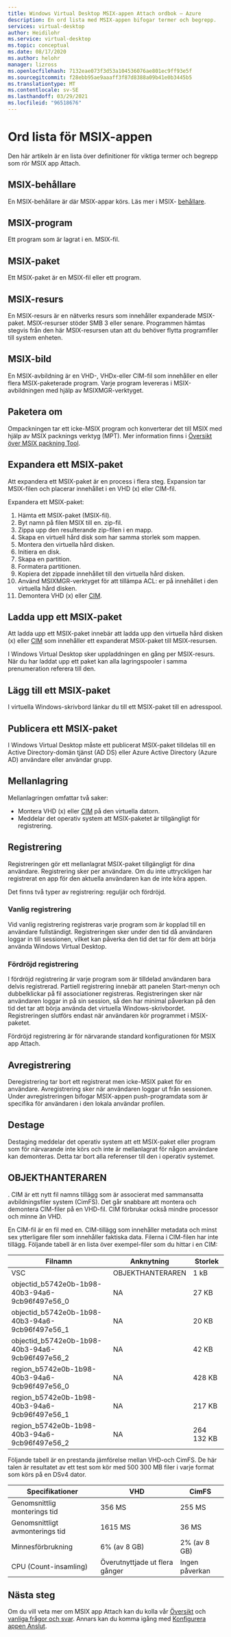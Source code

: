 ```yaml
---
title: Windows Virtual Desktop MSIX-appen Attach ordbok – Azure
description: En ord lista med MSIX-appen bifogar termer och begrepp.
services: virtual-desktop
author: Heidilohr
ms.service: virtual-desktop
ms.topic: conceptual
ms.date: 08/17/2020
ms.author: helohr
manager: lizross
ms.openlocfilehash: 7132eae073f3d53a104536076ae801ec9ff93e5f
ms.sourcegitcommit: f28ebb95ae9aaaff3f87d8388a09b41e0b3445b5
ms.translationtype: MT
ms.contentlocale: sv-SE
ms.lasthandoff: 03/29/2021
ms.locfileid: "96518676"
---
```

# <a name="msix-app-attach-glossary"></a>Ord lista för MSIX-appen

Den här artikeln är en lista över definitioner för viktiga termer och begrepp som rör MSIX app Attach.

## <a name="msix-container"></a>MSIX-behållare

En MSIX-behållare är där MSIX-appar körs. Läs mer i MSIX- [behållare](/windows/msix/msix-container).

## <a name="msix-application"></a>MSIX-program 

Ett program som är lagrat i en. MSIX-fil.

## <a name="msix-package"></a>MSIX-paket 

Ett MSIX-paket är en MSIX-fil eller ett program.

## <a name="msix-share"></a>MSIX-resurs

En MSIX-resurs är en nätverks resurs som innehåller expanderade MSIX-paket. MSIX-resurser stöder SMB 3 eller senare. Programmen hämtas stegvis från den här MSIX-resursen utan att du behöver flytta programfiler till system enheten.

## <a name="msix-image"></a>MSIX-bild

En MSIX-avbildning är en VHD-, VHDx-eller CIM-fil som innehåller en eller flera MSIX-paketerade program. Varje program levereras i MSIX-avbildningen med hjälp av MSIXMGR-verktyget.

## <a name="repackage"></a>Paketera om

Ompackningen tar ett icke-MSIX program och konverterar det till MSIX med hjälp av MSIX packnings verktyg (MPT). Mer information finns i [Översikt över MSIX packning Tool](/windows/msix/packaging-tool/tool-overview).

## <a name="expand-an-msix-package"></a>Expandera ett MSIX-paket

Att expandera ett MSIX-paket är en process i flera steg. Expansion tar MSIX-filen och placerar innehållet i en VHD (x) eller CIM-fil. 

Expandera ett MSIX-paket:

1. Hämta ett MSIX-paket (MSIX-fil).
2. Byt namn på filen MSIX till en. zip-fil.
3. Zippa upp den resulterande zip-filen i en mapp.
4. Skapa en virtuell hård disk som har samma storlek som mappen.
5. Montera den virtuella hård disken.
6. Initiera en disk.
7. Skapa en partition.
8. Formatera partitionen.
9. Kopiera det zippade innehållet till den virtuella hård disken.
10. Använd MSIXMGR-verktyget för att tillämpa ACL: er på innehållet i den virtuella hård disken.
11. Demontera VHD (x) eller [CIM](#cim).

## <a name="upload-an-msix-package"></a>Ladda upp ett MSIX-paket 

Att ladda upp ett MSIX-paket innebär att ladda upp den virtuella hård disken (x) eller [CIM](#cim) som innehåller ett expanderat MSIX-paket till MSIX-resursen.

I Windows Virtual Desktop sker uppladdningen en gång per MSIX-resurs. När du har laddat upp ett paket kan alla lagringspooler i samma prenumeration referera till den.

## <a name="add-an-msix-package"></a>Lägg till ett MSIX-paket

I virtuella Windows-skrivbord länkar du till ett MSIX-paket till en adresspool.

## <a name="publish-an-msix-package"></a>Publicera ett MSIX-paket 

I Windows Virtual Desktop måste ett publicerat MSIX-paket tilldelas till en Active Directory-domän tjänst (AD DS) eller Azure Active Directory (Azure AD) användare eller användar grupp.

## <a name="staging"></a>Mellanlagring

Mellanlagringen omfattar två saker:

- Montera VHD (x) eller [CIM](#cim) på den virtuella datorn.
- Meddelar det operativ system att MSIX-paketet är tillgängligt för registrering.

## <a name="registration"></a>Registrering

Registreringen gör ett mellanlagrat MSIX-paket tillgängligt för dina användare. Registrering sker per användare. Om du inte uttryckligen har registrerat en app för den aktuella användaren kan de inte köra appen.

Det finns två typer av registrering: reguljär och fördröjd.

### <a name="regular-registration"></a>Vanlig registrering

Vid vanlig registrering registreras varje program som är kopplad till en användare fullständigt. Registreringen sker under den tid då användaren loggar in till sessionen, vilket kan påverka den tid det tar för dem att börja använda Windows Virtual Desktop.

### <a name="delayed-registration"></a>Fördröjd registrering

I fördröjd registrering är varje program som är tilldelad användaren bara delvis registrerad. Partiell registrering innebär att panelen Start-menyn och dubbelklickar på fil associationer registreras. Registreringen sker när användaren loggar in på sin session, så den har minimal påverkan på den tid det tar att börja använda det virtuella Windows-skrivbordet. Registreringen slutförs endast när användaren kör programmet i MSIX-paketet.

Fördröjd registrering är för närvarande standard konfigurationen för MSIX app Attach.

## <a name="deregistration"></a>Avregistrering

Deregistrering tar bort ett registrerat men icke-MSIX paket för en användare. Avregistrering sker när användaren loggar ut från sessionen. Under avregistreringen bifogar MSIX-appen push-programdata som är specifika för användaren i den lokala användar profilen.

## <a name="destage"></a>Destage

Destaging meddelar det operativ system att ett MSIX-paket eller program som för närvarande inte körs och inte är mellanlagrat för någon användare kan demonteras. Detta tar bort alla referenser till den i operativ systemet.

## <a name="cim"></a>OBJEKTHANTERAREN

. CIM är ett nytt fil namns tillägg som är associerat med sammansatta avbildningsfiler system (CimFS). Det går snabbare att montera och demontera CIM-filer på en VHD-fil. CIM förbrukar också mindre processor och minne än VHD.

En CIM-fil är en fil med en. CIM-tillägg som innehåller metadata och minst sex ytterligare filer som innehåller faktiska data. Filerna i CIM-filen har inte tillägg. Följande tabell är en lista över exempel-filer som du hittar i en CIM:

| Filnamn | Anknytning | Storlek |
|-----------|-----------|------|
| VSC | OBJEKTHANTERAREN | 1 kB |
| objectid_b5742e0b-1b98-40b3-94a6-9cb96f497e56_0 | NA | 27 KB |
| objectid_b5742e0b-1b98-40b3-94a6-9cb96f497e56_1 | NA | 20 KB |
| objectid_b5742e0b-1b98-40b3-94a6-9cb96f497e56_2 | NA | 42 KB |
| region_b5742e0b-1b98-40b3-94a6-9cb96f497e56_0 | NA | 428 KB |
| region_b5742e0b-1b98-40b3-94a6-9cb96f497e56_1 | NA | 217 KB |
| region_b5742e0b-1b98-40b3-94a6-9cb96f497e56_2 | NA | 264 132 KB |

Följande tabell är en prestanda jämförelse mellan VHD-och CimFS. De här talen är resultatet av ett test som kör med 500 300 MB filer i varje format som körs på en DSv4 dator.

|  Specifikationer                          | VHD                    | CimFS   |
|---------------------------------|--------------------------|-----------|
| Genomsnittlig monterings tid     | 356 MS                     | 255 MS      |
| Genomsnittligt avmonterings tid   | 1615 MS                    | 36 MS       |
| Minnesförbrukning | 6% (av 8 GB)                      | 2% (av 8 GB)       |
| CPU (Count-insamling)          | Överutnyttjade ut flera gånger | Ingen påverkan |

## <a name="next-steps"></a>Nästa steg

Om du vill veta mer om MSIX app Attach kan du kolla vår [Översikt](what-is-app-attach.md) och [vanliga frågor och svar](app-attach-faq.md). Annars kan du komma igång med [Konfigurera appen Anslut](app-attach.md).
